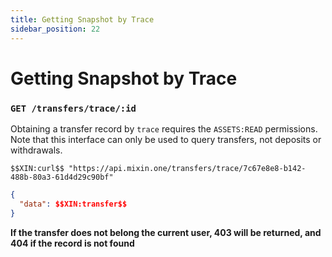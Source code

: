 ```yaml
---
title: Getting Snapshot by Trace
sidebar_position: 22
---
```


# Getting Snapshot by Trace

### `GET /transfers/trace/:id` 

Obtaining a transfer record by `trace` requires the `ASSETS:READ` permissions. Note that this interface can only be used to query transfers, not deposits or withdrawals.

```
$$XIN:curl$$ "https://api.mixin.one/transfers/trace/7c67e8e8-b142-488b-80a3-61d4d29c90bf"
```

```json
{
  "data": $$XIN:transfer$$
}
```

**If the transfer does not belong the current user, 403 will be returned, and 404 if the record is not found**
